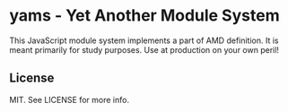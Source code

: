# yams - Yet Another Module System

This JavaScript module system implements a part of AMD definition. It is meant primarily for study purposes. Use at production on your own peril!

## License

MIT. See LICENSE for more info.
